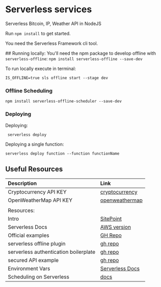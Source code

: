 # Serverless services
Serverless Bitcoin, IP, Weather API in NodeJS

Run `npm install` to get started.
 
You need the Serverless Framework cli tool.


## Running locally:
You'll need the npm package to develop offline with `serverless-offline`: `npm install serverless-offline --save-dev`

To run locally execute in terminal: 

```IS_OFFLINE=true sls offline start --stage dev```

### Offline Scheduling 

`npm install serverless-offline-scheduler --save-dev`


### Deploying

Deploying: 

` serverless deploy`


Deploying a single function:

` serverless deploy function --function functionName
`

## Useful Resources

| Description | Link     |
| :------------- | :------------- |
| Cryptocurrency API KEY |  [cryptocurrency](https://api.blockchain.info/customer/signup) |
| OpenWeatherMap API KEY |  [openweathermap](https://openweathermap.org/api) |
| |
| Resources: |
| Intro       | [SitePoint](https://www.sitepoint.com/getting-started-node-js-aws-lambda/) |
| Serverless Docs | [AWS version](https://serverless.com/framework/docs/providers/aws/) |
| Official examples | [GH Repo](https://github.com/serverless/examples) |
| serverless offline plugin | [gh repo](https://github.com/dherault/serverless-offline) |
| serverless authentication boilerplate | [gh repo](https://github.com/laardee/serverless-authentication-boilerplate) |
| secured API example | [gh repo](https://github.com/pmuens/serverless-secured-api) |
| Environment Vars | [Serverless Docs](https://serverless.com/framework/docs/providers/aws/guide/variables/) |
| Scheduling on Serverless | [docs](https://serverless.com/framework/docs/providers/aws/events/schedule/) |
